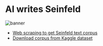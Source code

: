 # AI writes Seinfeld

![banner](https://i.redd.it/5i5hph5aliw01.png)

* [Web scraping to get Seinfeld text corpus](https://nbviewer.jupyter.org/github/luonglearnstocode/AI-writes-Seinfeld/blob/master/scraper.ipynb)
* [Download corpus from Kaggle dataset](https://www.kaggle.com/luongleanstocode/seinfeld-text-corpus/home)
